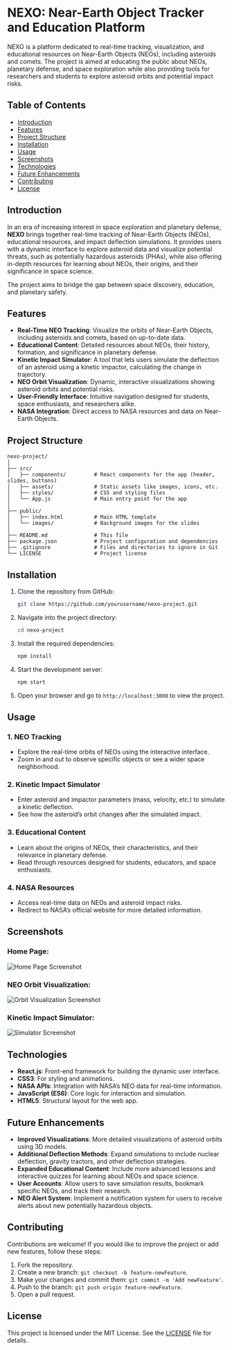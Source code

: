 
# NEXO: Near-Earth Object Tracker and Education Platform

NEXO is a platform dedicated to real-time tracking, visualization, and educational resources on Near-Earth Objects (NEOs), including asteroids and comets. The project is aimed at educating the public about NEOs, planetary defense, and space exploration while also providing tools for researchers and students to explore asteroid orbits and potential impact risks.

## Table of Contents
- [Introduction](#introduction)
- [Features](#features)
- [Project Structure](#project-structure)
- [Installation](#installation)
- [Usage](#usage)
- [Screenshots](#screenshots)
- [Technologies](#technologies)
- [Future Enhancements](#future-enhancements)
- [Contributing](#contributing)
- [License](#license)

## Introduction

In an era of increasing interest in space exploration and planetary defense, **NEXO** brings together real-time tracking of Near-Earth Objects (NEOs), educational resources, and impact deflection simulations. It provides users with a dynamic interface to explore asteroid data and visualize potential threats, such as potentially hazardous asteroids (PHAs), while also offering in-depth resources for learning about NEOs, their origins, and their significance in space science.

The project aims to bridge the gap between space discovery, education, and planetary safety.

## Features

- **Real-Time NEO Tracking**: Visualize the orbits of Near-Earth Objects, including asteroids and comets, based on up-to-date data.
- **Educational Content**: Detailed resources about NEOs, their history, formation, and significance in planetary defense.
- **Kinetic Impact Simulator**: A tool that lets users simulate the deflection of an asteroid using a kinetic impactor, calculating the change in trajectory.
- **NEO Orbit Visualization**: Dynamic, interactive visualizations showing asteroid orbits and potential risks.
- **User-Friendly Interface**: Intuitive navigation designed for students, space enthusiasts, and researchers alike.
- **NASA Integration**: Direct access to NASA resources and data on Near-Earth Objects.

## Project Structure

```
nexo-project/
│
├── src/
│   ├── components/         # React components for the app (header, slides, buttons)
│   ├── assets/             # Static assets like images, icons, etc.
│   ├── styles/             # CSS and styling files
│   └── App.js              # Main entry point for the app
│
├── public/
│   ├── index.html          # Main HTML template
│   └── images/             # Background images for the slides
│
├── README.md               # This file
├── package.json            # Project configuration and dependencies
├── .gitignore              # Files and directories to ignore in Git
└── LICENSE                 # Project license
```

## Installation

1. Clone the repository from GitHub:

   ```bash
   git clone https://github.com/yourusername/nexo-project.git
   ```

2. Navigate into the project directory:

   ```bash
   cd nexo-project
   ```

3. Install the required dependencies:

   ```bash
   npm install
   ```

4. Start the development server:

   ```bash
   npm start
   ```

5. Open your browser and go to `http://localhost:3000` to view the project.

## Usage

### 1. **NEO Tracking**
   - Explore the real-time orbits of NEOs using the interactive interface.
   - Zoom in and out to observe specific objects or see a wider space neighborhood.

### 2. **Kinetic Impact Simulator**
   - Enter asteroid and impactor parameters (mass, velocity, etc.) to simulate a kinetic deflection.
   - See how the asteroid’s orbit changes after the simulated impact.

### 3. **Educational Content**
   - Learn about the origins of NEOs, their characteristics, and their relevance in planetary defense.
   - Read through resources designed for students, educators, and space enthusiasts.

### 4. **NASA Resources**
   - Access real-time data on NEOs and asteroid impact risks.
   - Redirect to NASA’s official website for more detailed information.

## Screenshots

### Home Page:
![Home Page Screenshot](./screenshots/homepage.png)

### NEO Orbit Visualization:
![Orbit Visualization Screenshot](./screenshots/orbits.png)

### Kinetic Impact Simulator:
![Simulator Screenshot](./screenshots/simulator.png)

## Technologies

- **React.js**: Front-end framework for building the dynamic user interface.
- **CSS3**: For styling and animations.
- **NASA APIs**: Integration with NASA’s NEO data for real-time information.
- **JavaScript (ES6)**: Core logic for interaction and simulation.
- **HTML5**: Structural layout for the web app.

## Future Enhancements

- **Improved Visualizations**: More detailed visualizations of asteroid orbits using 3D models.
- **Additional Deflection Methods**: Expand simulations to include nuclear deflection, gravity tractors, and other deflection strategies.
- **Expanded Educational Content**: Include more advanced lessons and interactive quizzes for learning about NEOs and space science.
- **User Accounts**: Allow users to save simulation results, bookmark specific NEOs, and track their research.
- **NEO Alert System**: Implement a notification system for users to receive alerts about new potentially hazardous objects.

## Contributing

Contributions are welcome! If you would like to improve the project or add new features, follow these steps:

1. Fork the repository.
2. Create a new branch: `git checkout -b feature-newFeature`.
3. Make your changes and commit them: `git commit -m 'Add newFeature'`.
4. Push to the branch: `git push origin feature-newFeature`.
5. Open a pull request.

## License

This project is licensed under the MIT License. See the [LICENSE](./LICENSE) file for details.
